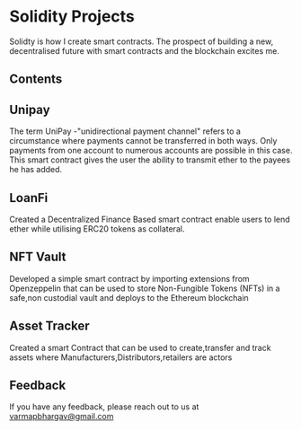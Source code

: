 
# Solidity Projects

Solidty is how I create smart contracts. The prospect of building a new, decentralised future with smart contracts and the blockchain excites me.



## Contents

## Unipay


The term UniPay -"unidirectional payment channel" refers to a circumstance where payments cannot be transferred in both ways. Only payments from one account to numerous accounts are possible in this case. This smart contract gives the user the ability to transmit ether to the payees he has added.

## LoanFi
Created a  Decentralized Finance Based smart contract enable users to lend ether while utilising ERC20 tokens as collateral.

## NFT Vault
Developed a simple smart contract by importing extensions from Openzeppelin  that can be used to store Non-Fungible Tokens (NFTs) in a safe,non custodial vault and deploys to the Ethereum blockchain
## Asset Tracker
Created a smart Contract that can be used to create,transfer and track assets where
Manufacturers,Distributors,retailers are actors
## Feedback

If you have any feedback, please reach out to us at varmapbhargav@gmail.com


